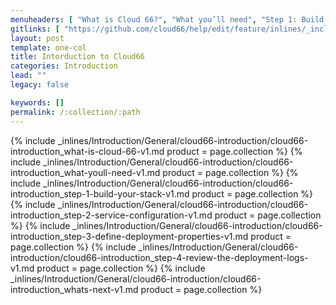 ```yaml
---
menuheaders: [ "What is Cloud 66?", "What you’ll need", "Step 1: Build your stack", "Step 2: Service configuration", "Step 3: Define deployment properties", "Step 4: Review the deployment logs", "What's next?" ]
gitlinks: [ "https://github.com/cloud66/help/edit/feature/inlines/_includes/_inlines/Introduction/General/cloud66-introduction/cloud66-introduction_what-is-cloud-66-v1.md", "https://github.com/cloud66/help/edit/feature/inlines/_includes/_inlines/Introduction/General/cloud66-introduction/cloud66-introduction_what-youll-need-v1.md", "https://github.com/cloud66/help/edit/feature/inlines/_includes/_inlines/Introduction/General/cloud66-introduction/cloud66-introduction_step-1-build-your-stack-v1.md", "https://github.com/cloud66/help/edit/feature/inlines/_includes/_inlines/Introduction/General/cloud66-introduction/cloud66-introduction_step-2-service-configuration-v1.md", "https://github.com/cloud66/help/edit/feature/inlines/_includes/_inlines/Introduction/General/cloud66-introduction/cloud66-introduction_step-3-define-deployment-properties-v1.md", "https://github.com/cloud66/help/edit/feature/inlines/_includes/_inlines/Introduction/General/cloud66-introduction/cloud66-introduction_step-4-review-the-deployment-logs-v1.md", "https://github.com/cloud66/help/edit/feature/inlines/_includes/_inlines/Introduction/General/cloud66-introduction/cloud66-introduction_whats-next-v1.md" ]
layout: post
template: one-col
title: Intorduction to Cloud66
categories: Introduction
lead: ""
legacy: false

keywords: []
permalink: /:collection/:path
---
```




<a name="1"></a>{% include _inlines/Introduction/General/cloud66-introduction/cloud66-introduction_what-is-cloud-66-v1.md  product = page.collection %}
<a name="2"></a>{% include _inlines/Introduction/General/cloud66-introduction/cloud66-introduction_what-youll-need-v1.md  product = page.collection %}
<a name="3"></a>{% include _inlines/Introduction/General/cloud66-introduction/cloud66-introduction_step-1-build-your-stack-v1.md  product = page.collection %}
<a name="4"></a>{% include _inlines/Introduction/General/cloud66-introduction/cloud66-introduction_step-2-service-configuration-v1.md  product = page.collection %}
<a name="5"></a>{% include _inlines/Introduction/General/cloud66-introduction/cloud66-introduction_step-3-define-deployment-properties-v1.md  product = page.collection %}
<a name="6"></a>{% include _inlines/Introduction/General/cloud66-introduction/cloud66-introduction_step-4-review-the-deployment-logs-v1.md  product = page.collection %}
<a name="7"></a>{% include _inlines/Introduction/General/cloud66-introduction/cloud66-introduction_whats-next-v1.md  product = page.collection %}